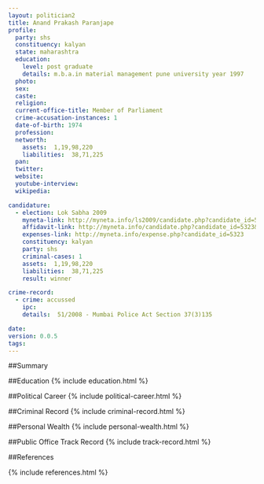 ```yaml
---
layout: politician2
title: Anand Prakash Paranjape
profile: 
  party: shs
  constituency: kalyan
  state: maharashtra
  education: 
    level: post graduate
    details: m.b.a.in material management pune university year 1997
  photo: 
  sex: 
  caste: 
  religion: 
  current-office-title: Member of Parliament
  crime-accusation-instances: 1
  date-of-birth: 1974
  profession: 
  networth: 
    assets:  1,19,98,220
    liabilities:  38,71,225
  pan: 
  twitter: 
  website: 
  youtube-interview: 
  wikipedia: 

candidature: 
  - election: Lok Sabha 2009
    myneta-link: http://myneta.info/ls2009/candidate.php?candidate_id=5323
    affidavit-link: http://myneta.info/candidate.php?candidate_id=5323&scan=original
    expenses-link: http://myneta.info/expense.php?candidate_id=5323
    constituency: kalyan 
    party: shs
    criminal-cases: 1
    assets:  1,19,98,220
    liabilities:  38,71,225
    result: winner 

crime-record: 
  - crime: accussed
    ipc: 
    details:  51/2008 - Mumbai Police Act Section 37(3)135  

date: 
version: 0.0.5
tags: 
---
```

##Summary


##Education
{% include education.html %}


##Political Career
{% include political-career.html %}


##Criminal Record
{% include criminal-record.html %}


##Personal Wealth
{% include personal-wealth.html %}


##Public Office Track Record
{% include track-record.html %}


##References


{% include references.html %}